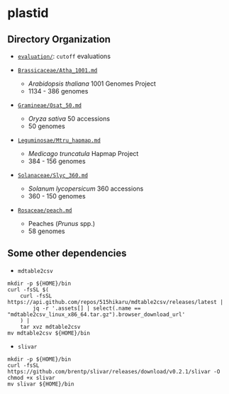 # plastid


## Directory Organization

* [`evaluation/`](./evaluation/): `cutoff` evaluations

* [`Brassicaceae/Atha_1001.md`](Brassicaceae/Atha_1001.md)
  * *Arabidopsis thaliana* 1001 Genomes Project
  * 1134 - 386 genomes

* [`Gramineae/Osat_50.md`](Gramineae/Osat_50.md)
  * *Oryza sativa* 50 accessions
  * 50 genomes

* [`Leguminosae/Mtru_hapmap.md`](Leguminosae/Mtru_hapmap.md)
  * *Medicago truncatula* Hapmap Project
  * 384 - 156 genomes

* [`Solanaceae/Slyc_360.md`](Solanaceae/Slyc_360.md)
  * *Solanum lycopersicum* 360 accessions
  * 360 - 150 genomes

* [`Rosaceae/peach.md`](Rosaceae/peach.md)
  * Peaches (*Prunus* spp.)
  * 58 genomes

## Some other dependencies

* `mdtable2csv`

```shell script
mkdir -p ${HOME}/bin
curl -fsSL $(
    curl -fsSL https://api.github.com/repos/515hikaru/mdtable2csv/releases/latest |
        jq -r '.assets[] | select(.name == "mdtable2csv_linux_x86_64.tar.gz").browser_download_url'
    ) |
    tar xvz mdtable2csv
mv mdtable2csv ${HOME}/bin

```

* `slivar`

```shell script
mkdir -p ${HOME}/bin
curl -fsSL https://github.com/brentp/slivar/releases/download/v0.2.1/slivar -O
chmod +x slivar
mv slivar ${HOME}/bin

```
